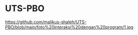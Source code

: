 # UTS-PBO
https://github.com/malikus-shaleh/UTS-PBO/blob/main/foto%20interaksi%20dengan%20program/1.jpg
